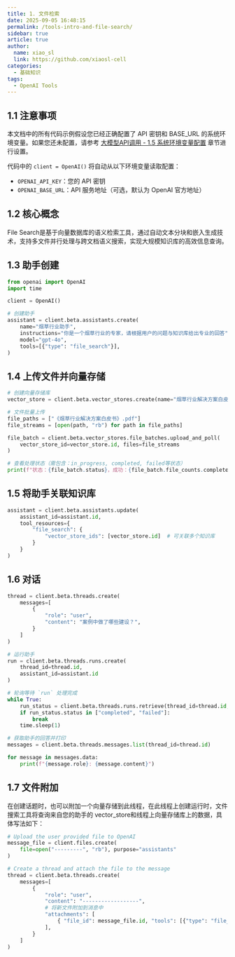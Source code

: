 ```yaml
---
title: 1. 文件检索
date: 2025-09-05 16:48:15
permalink: /tools-intro-and-file-search/
sidebar: true
article: true
author: 
  name: xiao_sl
  link: https://github.com/xiaosl-cell
categories: 
  - 基础知识
tags: 
  - OpenAI Tools
---
```


## 1.1 注意事项

本文档中的所有代码示例假设您已经正确配置了 API 密钥和 BASE_URL 的系统环境变量。如果您还未配置，请参考 [大模型API调用 - 1.5 系统环境变量配置](/api-simple-example/#_1-5-系统环境变量配置) 章节进行设置。

代码中的 `client = OpenAI()` 将自动从以下环境变量读取配置：
- `OPENAI_API_KEY`：您的 API 密钥
- `OPENAI_BASE_URL`：API 服务地址（可选，默认为 OpenAI 官方地址）

## 1.2 核心概念

File Search是基于向量数据库的语义检索工具，通过自动文本分块和嵌入生成技术，支持多文件并行处理与跨文档语义搜索，实现大规模知识库的高效信息查询。


## 1.3 助手创建

```python
from openai import OpenAI
import time

client = OpenAI()

# 创建助手
assistant = client.beta.assistants.create(
    name="烟草行业助手",
    instructions="你是一个烟草行业的专家，请根据用户的问题与知识库给出专业的回答",
    model="gpt-4o",
    tools=[{"type": "file_search"}],
)
```

## 1.4 上传文件并向量存储

```python
# 创建向量存储库
vector_store = client.beta.vector_stores.create(name="烟草行业解决方案白皮书")

# 文件批量上传
file_paths = ["《烟草行业解决方案白皮书》.pdf"]
file_streams = [open(path, "rb") for path in file_paths]

file_batch = client.beta.vector_stores.file_batches.upload_and_poll(
    vector_store_id=vector_store.id, files=file_streams
)

# 查看处理状态（需包含：in_progress, completed, failed等状态）
print(f"状态：{file_batch.status}，成功：{file_batch.file_counts.completed}")
```

## 1.5 将助手关联知识库

```python
assistant = client.beta.assistants.update(
    assistant_id=assistant.id,
    tool_resources={
        "file_search": {
            "vector_store_ids": [vector_store.id]  # 可关联多个知识库
        }
    }
)
```

## 1.6 对话

```python
thread = client.beta.threads.create(
    messages=[
        {
            "role": "user",
            "content": "案例中做了哪些建设？",
        }
    ]
)

# 运行助手
run = client.beta.threads.runs.create(
    thread_id=thread.id,
    assistant_id=assistant.id
)

# 轮询等待 `run` 处理完成
while True:
    run_status = client.beta.threads.runs.retrieve(thread_id=thread.id, run_id=run.id)
    if run_status.status in ["completed", "failed"]:
        break
    time.sleep(1)

# 获取助手的回答并打印
messages = client.beta.threads.messages.list(thread_id=thread.id)

for message in messages.data:
    print(f"{message.role}: {message.content}")
```

## 1.7 文件附加

在创建话题时，也可以附加一个向量存储到此线程，在此线程上创建运行时，文件搜索工具将查询来自您的助手的 vector_store和线程上向量存储库上的数据，具体写法如下：

```python
# Upload the user provided file to OpenAI
message_file = client.files.create(
    file=open("---------", "rb"), purpose="assistants"
)

# Create a thread and attach the file to the message
thread = client.beta.threads.create(
    messages=[
        {
            "role": "user",
            "content": "------------------",
            # 将新文件附加到消息中
            "attachments": [
                { "file_id": message_file.id, "tools": [{"type": "file_search"}] }
            ],
        }
    ]
)
```